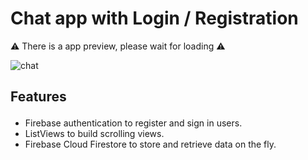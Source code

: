 # Chat app with Login / Registration 

⚠️ There is a app preview, please wait for loading ⚠


![chat](https://user-images.githubusercontent.com/105821762/178159324-e2f2ffb5-8d56-4ce9-beec-0d26e845aa63.gif)



## <p>Features</p>
<ul>
<li>Firebase authentication to register and sign in users.</li>
<li>ListViews to build scrolling views.</li>
<li>Firebase Cloud Firestore to store and retrieve data on the fly.</li>
</u>

